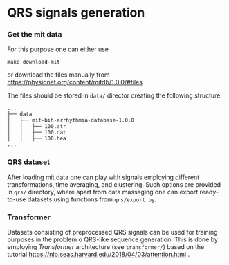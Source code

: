 # QRS signals generation

### Get the mit data

For this purpose one can either use

```make download-mit```

or download the files manually from https://physionet.org/content/mitdb/1.0.0/#files 

The files should be stored in `data/` director creating the following structure:

```
...
├── data
│   ├── mit-bih-arrhythmia-database-1.0.0
│   │   ├── 100.atr
│   │   ├── 100.dat
│   │   ├── 100.hea
...
```

### QRS dataset

After loading mit data one can play with signals employing different transformations, time averaging, and clustering. Such options are provided in `qrs/` directory, where apart from data massaging one can export ready-to-use datasets using functions from `qrs/export.py`. 


### Transformer

Datasets consisting of preprocessed QRS signals can be used for training purposes in the problem o QRS-like sequence generation. This is done by employing *Transformer* architecture (see `transformer/`) based on the tutorial https://nlp.seas.harvard.edu/2018/04/03/attention.html .
